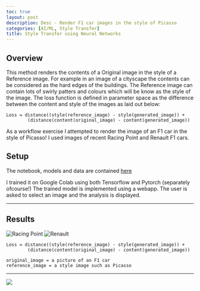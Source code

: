 ```yaml
---
toc: true
layout: post
description: Desc - Render F1 car images in the style of Picasso
categories: [AI/ML, Style Transfer]
title: Style Transfer using Neural Networks
---
```


## Overview  

This method renders the contents of a Original image in the style of a Reference image. For example in an image of a cityscape the contents can be considered as the hard edges of the buildings. The Reference image can contain lots of swirly patters and colours which will be know as the style of the image. 
The loss function is defined in parameter space as the difference between the content and style of the images as laid out below:    
```
Loss = distance((style(reference_image) - style(generated_image)) +  
        (distance(content(original_image) - content(generated_image))

```

As a workflow exercise I attempted to render the image of an F1 car in the style of Picasso!
I used images of recent Racing Point and Renault F1 cars.

## Setup  
The notebook, models and data are contained [here](https://github.com/onpointai/f1car-style-transfer)

I trained it on Google Colab using both Tensorflow and Pytorch (separately ofcourse!)
The trained model is implemented using a webapp. The user is asked to select an image and the analysis is displayed.

---

## Results    

![]({{site.baseurl}}/images/rp-style-transfer.png "Racing Point")
![]({{site.baseurl}}/images/renault-style-transfer.png "Renault")


```
Loss = distance((style(reference_image) - style(generated_image)) +  
        (distance(content(original_image) - content(generated_image))
        
original_image = a picture of an F1 car 
reference_image = a style image such as Picasso

```
---
![]({{"/"|relative_url}}/images/onpointai_logo.gif)
